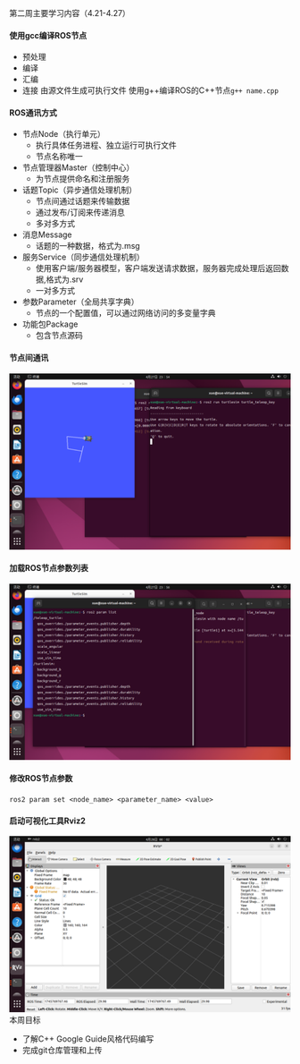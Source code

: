 第二周主要学习内容（4.21-4.27）
#### 使用gcc编译ROS节点
- 预处理
- 编译
- 汇编
- 连接
由源文件生成可执行文件
使用g++编译ROS的C++节点`g++ name.cpp`
#### ROS通讯方式
- 节点Node（执行单元）
    - 执行具体任务进程、独立运行可执行文件
    - 节点名称唯一
- 节点管理器Master（控制中心）
    - 为节点提供命名和注册服务
- 话题Topic（异步通信处理机制）
    - 节点间通过话题来传输数据
    - 通过发布/订阅来传递消息
    - 多对多方式
- 消息Message
    - 话题的一种数据，格式为.msg
- 服务Service（同步通信处理机制）
    - 使用客户端/服务器模型，客户端发送请求数据，服务器完成处理后返回数据,格式为.srv
    - 一对多方式
- 参数Parameter（全局共享字典）
    - 节点的一个配置值，可以通过网络访问的多变量字典
- 功能包Package
    - 包含节点源码
#### 节点间通讯
![alt text](image.png)
#### 加载ROS节点参数列表
![alt text](image-1.png)
#### 修改ROS节点参数
`ros2 param set <node_name> <parameter_name> <value>`
#### 启动可视化工具Rviz2
![alt text](image-2.png)
本周目标
- 了解C++ Google Guide风格代码编写
- 完成git仓库管理和上传
